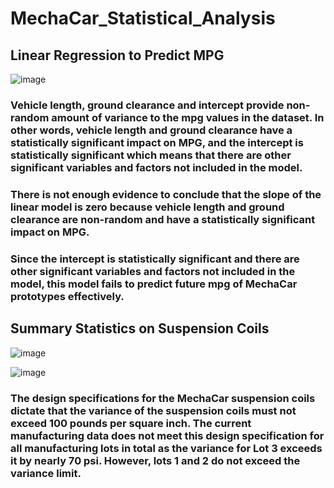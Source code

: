 # MechaCar_Statistical_Analysis

## Linear Regression to Predict MPG

![image](https://user-images.githubusercontent.com/70483866/102707854-16b42680-4264-11eb-8534-af83012810d3.png)

### Vehicle length, ground clearance and intercept provide non-random amount of variance to the mpg values in the dataset. In other words, vehicle length and ground clearance have a statistically significant impact on MPG, and the intercept is statistically significant which means that there are other significant variables and factors not included in the model.

### There is not enough evidence to conclude that the slope of the linear model is zero because vehicle length and ground clearance are non-random and have a statistically significant impact on MPG.

### Since the intercept is statistically significant and there are other significant variables and factors not included in the model, this model fails to predict future mpg of MechaCar prototypes effectively.

## Summary Statistics on Suspension Coils

![image](https://user-images.githubusercontent.com/70483866/102708826-f20f7d00-426a-11eb-81c8-5156644ddcb7.png)

![image](https://user-images.githubusercontent.com/70483866/102708847-2420df00-426b-11eb-8de8-b3ddfe6ff7d7.png)

### The design specifications for the MechaCar suspension coils dictate that the variance of the suspension coils must not exceed 100 pounds per square inch. The current manufacturing data does not meet this design specification for all manufacturing lots in total as the variance for Lot 3 exceeds it by nearly 70 psi. However, lots 1 and 2 do not exceed the variance limit.
